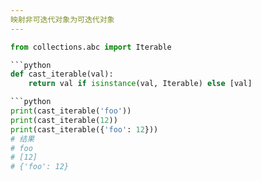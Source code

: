 ```yaml
---
映射非可迭代对象为可迭代对象
---
```


```python
from collections.abc import Iterable

```python
def cast_iterable(val):
    return val if isinstance(val, Iterable) else [val]

```python
print(cast_iterable('foo'))
print(cast_iterable(12))
print(cast_iterable({'foo': 12}))
# 结果
# foo
# [12]
# {'foo': 12}
